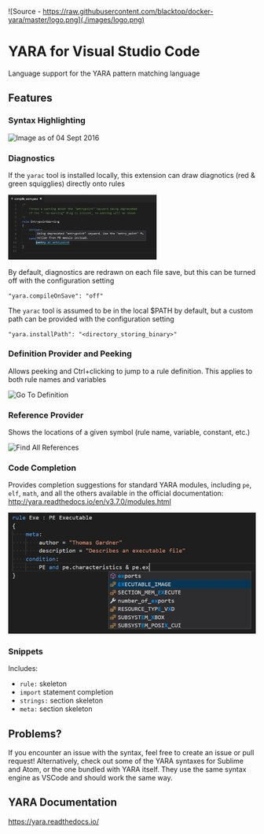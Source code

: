 ![Source - https://raw.githubusercontent.com/blacktop/docker-yara/master/logo.png](./images/logo.png)

# YARA for Visual Studio Code
Language support for the YARA pattern matching language

## Features

### Syntax Highlighting
<img src="./images/04092016.PNG" width=40% alt="Image as of 04 Sept 2016">

### Diagnostics
If the `yarac` tool is installed locally, this extension can draw diagnotics (red & green squigglies) directly onto rules

<img src="./images/diagnostic_warn.PNG" width="60%" alt="Diagnostics">

By default, diagnostics are redrawn on each file save, but this can be turned off with the configuration setting
```
"yara.compileOnSave": "off"
```

The `yarac` tool is assumed to be in the local $PATH by default, but a custom path can be provided with the configuration setting
```
"yara.installPath": "<directory_storing_binary>"
```

### Definition Provider and Peeking
Allows peeking and Ctrl+clicking to jump to a rule definition. This applies to both rule names and variables

<img src="./images/peek_rules.PNG" width="60%" alt="Go To Definition">

### Reference Provider
Shows the locations of a given symbol (rule name, variable, constant, etc.)

<img src="./images/references.PNG" width="60%" alt="Find All References">

### Code Completion
Provides completion suggestions for standard YARA modules, including `pe`, `elf`, `math`, and all the others available in the official documentation: http://yara.readthedocs.io/en/v3.7.0/modules.html

![Code Completion](./images/module_completion.PNG)

### Snippets
Includes:
* `rule:` skeleton
* `import` statement completion
* `strings:` section skeleton
* `meta:` section skeleton

## Problems?
If you encounter an issue with the syntax, feel free to create an issue or pull request!
Alternatively, check out some of the YARA syntaxes for Sublime and Atom, or the one bundled with YARA itself.
They use the same syntax engine as VSCode and should work the same way.

## YARA Documentation
https://yara.readthedocs.io/
